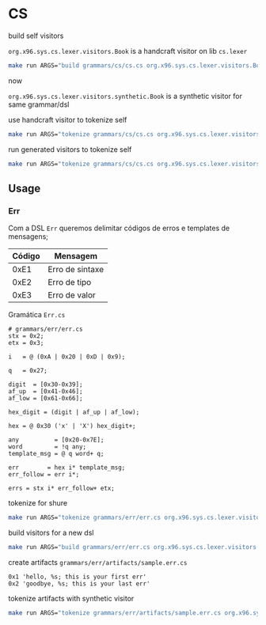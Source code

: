 # CS

build self visitors

`org.x96.sys.cs.lexer.visitors.Book` is a handcraft visitor on lib `cs.lexer`

```bash
make run ARGS="build grammars/cs/cs.cs org.x96.sys.cs.lexer.visitors.Book org.x96.sys.cs.lexer.visitors.synthetic"
```

now

`org.x96.sys.cs.lexer.visitors.synthetic.Book` is a synthetic visitor for same
grammar/dsl

use handcraft visitor to tokenize self

```bash
make run ARGS="tokenize grammars/cs/cs.cs org.x96.sys.cs.lexer.visitors.Book"
```

run generated visitors to tokenize self

```bash
make run ARGS="tokenize grammars/cs/cs.cs org.x96.sys.cs.lexer.visitors.synthetic.Book"
```

## Usage

### Err

Com a DSL `Err` queremos delimitar códigos de erros e templates de mensagens;

| Código | Mensagem        |
| ------ | --------------- |
| 0xE1   | Erro de sintaxe |
| 0xE2   | Erro de tipo    |
| 0xE3   | Erro de valor   |

Gramática `Err.cs`

```cs-grammar
# grammars/err/err.cs
stx = 0x2;
etx = 0x3;

i   = @ (0xA | 0x20 | 0xD | 0x9);

q   = 0x27;

digit  = [0x30-0x39];
af_up  = [0x41-0x46];
af_low = [0x61-0x66];

hex_digit = (digit | af_up | af_low);

hex = @ 0x30 ('x' | 'X') hex_digit+;

any          = [0x20-0x7E];
word         = !q any;
template_msg = @ q word+ q;

err        = hex i* template_msg;
err_follow = err i*;

errs = stx i* err_follow+ etx;
```

tokenize for shure

```bash
make run ARGS="tokenize grammars/err/err.cs org.x96.sys.cs.lexer.visitors.synthetic.Book"
```

build visitors for a new dsl

```bash
make run ARGS="build grammars/err/err.cs org.x96.sys.cs.lexer.visitors.synthetic.Book org.x96.sys.err.lexer.visitors.synthetic"
```

create artifacts `grammars/err/artifacts/sample.err.cs`

```cs-grammar
0x1 'hello, %s; this is your first err'
0x2 'goodbye, %s; this is your last err'
```

tokenize artifacts with synthetic visitor

```bash
make run ARGS="tokenize grammars/err/artifacts/sample.err.cs org.x96.sys.err.lexer.visitors.synthetic.Errs"
```
